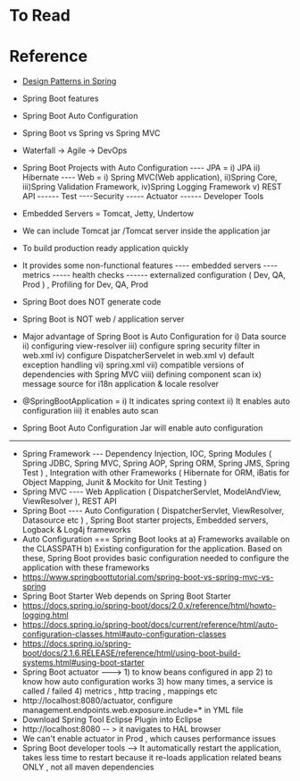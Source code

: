 # To Read

# Reference
* [Design Patterns in Spring](https://www.baeldung.com/spring-framework-design-patterns)


* Spring Boot features
* Spring Boot Auto Configuration
* Spring Boot vs Spring vs Spring MVC
* Waterfall -> Agile -> DevOps
* Spring Boot Projects with Auto Configuration
       ---- JPA = i) JPA ii) Hibernate
       ---- Web = i) Spring MVC(Web application), ii)Spring Core, iii)Spring Validation Framework, iv)Spring Logging Framework v) REST API
      ------ Test
       ----Security
       ----- Actuator
       ------ Developer Tools
      
* Embedded Servers = Tomcat, Jetty, Undertow
* We can include Tomcat jar /Tomcat server inside the application jar
* To build production ready application quickly
* It provides some non-functional features
            ---- embedded servers
           ---- metrics
           ----- health checks
          ------ externalized configuration ( Dev, QA, Prod ) , Profiling for Dev, QA, Prod
* Spring Boot does NOT generate code
* Spring Boot is NOT web / application server
* Major advantage of Spring Boot is Auto Configuration for
                                 i) Data source
                                 ii) configuring view-resolver
                                 iii) configure spring security filter in web.xml
                                 iv) configure DispatcherServelet in web.xml
                                 v) default exception handling
                                 vi) spring.xml
                                 vii) compatible versions of dependencies with Spring MVC
                                 viii) defining component scan
                                  ix) message source for i18n application & locale resolver
* @SpringBootApplication = i) It indicates spring context ii) It enables auto configuration iii) it enables auto scan
* Spring Boot Auto Configuration Jar will enable auto configuration
-------------------------

* Spring Framework --- Dependency Injection, IOC, Spring Modules ( Spring JDBC, Spring MVC, Spring AOP, Spring ORM, Spring JMS, Spring Test ) , Integration with other Frameworks ( Hibernate for ORM, iBatis for Object Mapping, Junit & Mockito for Unit Testing )
* Spring MVC  ---- Web Application ( DispatcherServlet, ModelAndView, ViewResolver ), REST API
* Spring Boot  ---- Auto Configuration ( DispatcherServlet, ViewResolver, Datasource etc ) , Spring Boot starter projects, Embedded servers, Logback & Log4j frameworks
* Auto Configuration === Spring Boot looks at a) Frameworks available on the CLASSPATH b) Existing configuration for the application. Based on these, Spring Boot provides basic configuration needed to configure the application with these frameworks
* https://www.springboottutorial.com/spring-boot-vs-spring-mvc-vs-spring
* Spring Boot Starter Web depends on  Spring Boot Starter
* https://docs.spring.io/spring-boot/docs/2.0.x/reference/html/howto-logging.html
* https://docs.spring.io/spring-boot/docs/current/reference/html/auto-configuration-classes.html#auto-configuration-classes
* https://docs.spring.io/spring-boot/docs/2.1.6.RELEASE/reference/html/using-boot-build-systems.html#using-boot-starter
* Spring Boot actuator ---> 1) to know beans configured in app 2) to know how auto configuration works 3) how many times, a service is called / failed 4) metrics , http tracing , mappings etc
* http://localhost:8080/actuator, configure management.endpoints.web.exposure.include=* in YML file
* Download Spring Tool Eclipse Plugin into Eclipse
* http://localhost:8080 -- > it navigates to HAL browser
* We can't enable actuator in Prod , which causes performance issues
* Spring Boot developer tools  --> It automatically restart the application, takes less time to restart because it re-loads application related beans ONLY , not all maven dependencies


